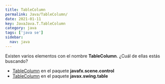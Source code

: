 ```yaml
---
title: TableColumn
permalink: Java/TableColumn/
date: 2021-01-11
key: JavaJava.T.TableColumn
category: java
tags: ['java se']
sidebar: 
  nav: java
---
```


Existen varios elementos con el nombre **TableColumn**. ¿Cuál de ellas estás buscando?
<ul>
<li><a href="/Java/TableColumn-javafx-scene-control/">TableColumn</a> en el paquete <strong>javafx.scene.control</strong></li>
<li><a href="/Java/TableColumn-javax-swing-table/">TableColumn</a> en el paquete <strong>javax.swing.table</strong></li>
<ul>

